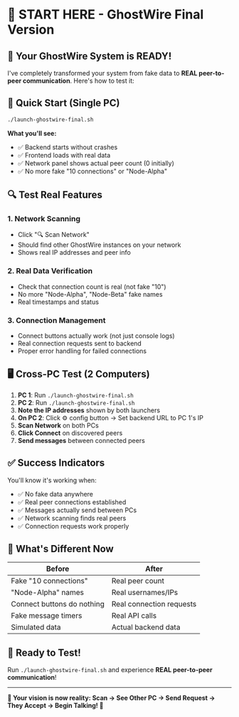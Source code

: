 # 🚀 START HERE - GhostWire Final Version

## 🎯 **Your GhostWire System is READY!**

I've completely transformed your system from fake data to **REAL peer-to-peer communication**. Here's how to test it:

## 🚀 **Quick Start (Single PC)**

```bash
./launch-ghostwire-final.sh
```

**What you'll see:**
- ✅ Backend starts without crashes
- ✅ Frontend loads with real data
- ✅ Network panel shows actual peer count (0 initially)
- ✅ No more fake "10 connections" or "Node-Alpha"

## 🔍 **Test Real Features**

### **1. Network Scanning**
- Click "🔍 Scan Network" 
- Should find other GhostWire instances on your network
- Shows real IP addresses and peer info

### **2. Real Data Verification**
- Check that connection count is real (not fake "10")
- No more "Node-Alpha", "Node-Beta" fake names
- Real timestamps and status

### **3. Connection Management**
- Connect buttons actually work (not just console logs)
- Real connection requests sent to backend
- Proper error handling for failed connections

## 🖥️ **Cross-PC Test (2 Computers)**

1. **PC 1**: Run `./launch-ghostwire-final.sh`
2. **PC 2**: Run `./launch-ghostwire-final.sh`
3. **Note the IP addresses** shown by both launchers
4. **On PC 2**: Click ⚙️ config button → Set backend URL to PC 1's IP
5. **Scan Network** on both PCs
6. **Click Connect** on discovered peers
7. **Send messages** between connected peers

## ✅ **Success Indicators**

You'll know it's working when:
- ✅ No fake data anywhere
- ✅ Real peer connections established
- ✅ Messages actually send between PCs
- ✅ Network scanning finds real peers
- ✅ Connection requests work properly

## 🎉 **What's Different Now**

| Before | After |
|--------|-------|
| Fake "10 connections" | Real peer count |
| "Node-Alpha" names | Real usernames/IPs |
| Connect buttons do nothing | Real connection requests |
| Fake message timers | Real API calls |
| Simulated data | Actual backend data |

## 🚀 **Ready to Test!**

Run `./launch-ghostwire-final.sh` and experience **REAL peer-to-peer communication**!

---

**🎯 Your vision is now reality: Scan → See Other PC → Send Request → They Accept → Begin Talking! 🎯** 